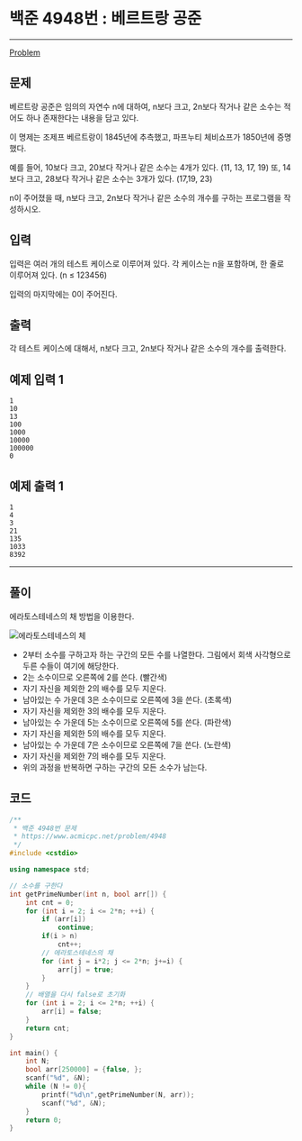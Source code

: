 # 백준 4948번 : 베르트랑 공준

---

[Problem](https://www.acmicpc.net/problem/4948)

## 문제

베르트랑 공준은 임의의 자연수 n에 대하여, n보다 크고, 2n보다 작거나 같은 소수는 적어도 하나 존재한다는 내용을 담고 있다.

이 명제는 조제프 베르트랑이 1845년에 추측했고, 파프누티 체비쇼프가 1850년에 증명했다.

예를 들어, 10보다 크고, 20보다 작거나 같은 소수는 4개가 있다. (11, 13, 17, 19) 또, 14보다 크고, 28보다 작거나 같은 소수는 3개가 있다. (17,19, 23)

n이 주어졌을 때, n보다 크고, 2n보다 작거나 같은 소수의 개수를 구하는 프로그램을 작성하시오. 

## 입력

입력은 여러 개의 테스트 케이스로 이루어져 있다. 각 케이스는 n을 포함하며, 한 줄로 이루어져 있다. (n ≤ 123456)

입력의 마지막에는 0이 주어진다.

## 출력

각 테스트 케이스에 대해서, n보다 크고, 2n보다 작거나 같은 소수의 개수를 출력한다.

## 예제 입력 1

```
1
10
13
100
1000
10000
100000
0
```

## 예제 출력 1

```
1
4
3
21
135
1033
8392
```

---



## 풀이

에라토스테네스의 채 방법을 이용한다.

![에라토스테네스의 체](https://upload.wikimedia.org/wikipedia/commons/b/b9/Sieve_of_Eratosthenes_animation.gif)

- 2부터 소수를 구하고자 하는 구간의 모든 수를 나열한다. 그림에서 회색 사각형으로 두른 수들이 여기에 해당한다.
- 2는 소수이므로 오른쪽에 2를 쓴다. (빨간색)
- 자기 자신을 제외한 2의 배수를 모두 지운다.
- 남아있는 수 가운데 3은 소수이므로 오른쪽에 3을 쓴다. (초록색)
- 자기 자신을 제외한 3의 배수를 모두 지운다.
- 남아있는 수 가운데 5는 소수이므로 오른쪽에 5를 쓴다. (파란색)
- 자기 자신을 제외한 5의 배수를 모두 지운다.
- 남아있는 수 가운데 7은 소수이므로 오른쪽에 7을 쓴다. (노란색)
- 자기 자신을 제외한 7의 배수를 모두 지운다.
- 위의 과정을 반복하면 구하는 구간의 모든 소수가 남는다.



## 코드

```cpp
/**
 * 백준 4948번 문제
 * https://www.acmicpc.net/problem/4948
 */
#include <cstdio>

using namespace std;

// 소수를 구한다
int getPrimeNumber(int n, bool arr[]) {
    int cnt = 0;
    for (int i = 2; i <= 2*n; ++i) {
        if (arr[i])
            continue;
        if(i > n)
            cnt++;
        // 에라토스테네스의 채
        for (int j = i*2; j <= 2*n; j+=i) {
            arr[j] = true;
        }
    }
    // 배열을 다시 false로 초기화
    for (int i = 2; i <= 2*n; ++i) {
        arr[i] = false;
    }
    return cnt;
}

int main() {
    int N;
    bool arr[250000] = {false, };
    scanf("%d", &N);
    while (N != 0){
        printf("%d\n",getPrimeNumber(N, arr));
        scanf("%d", &N);
    }
    return 0;
}
```